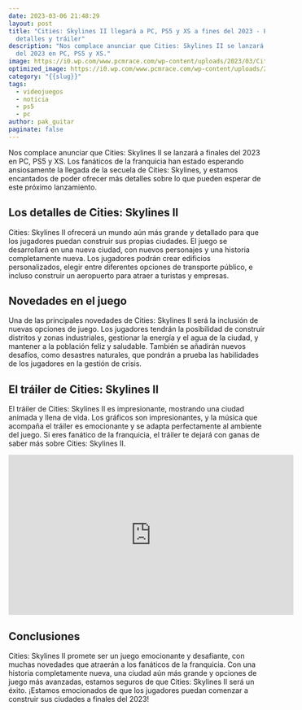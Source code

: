 ```yaml
---
date: 2023-03-06 21:48:29
layout: post
title: "Cities: Skylines II llegará a PC, PS5 y XS a fines del 2023 - Primeros
  detalles y tráiler"
description: "Nos complace anunciar que Cities: Skylines II se lanzará a finales
  del 2023 en PC, PS5 y XS."
image: https://i0.wp.com/www.pcmrace.com/wp-content/uploads/2023/03/Cities-Skylines-II_Key-Art.jpg?resize=750%2C400&ssl=1
optimized_image: https://i0.wp.com/www.pcmrace.com/wp-content/uploads/2023/03/Cities-Skylines-II_Key-Art.jpg?resize=750%2C400&ssl=1
category: "{{slug}}"
tags:
  - videojuegos
  - noticia
  - ps5
  - pc
author: pak_guitar
paginate: false
---
```

Nos complace anunciar que Cities: Skylines II se lanzará a finales del 2023 en PC, PS5 y XS. Los fanáticos de la franquicia han estado esperando ansiosamente la llegada de la secuela de Cities: Skylines, y estamos encantados de poder ofrecer más detalles sobre lo que pueden esperar de este próximo lanzamiento.

## Los detalles de Cities: Skylines II

Cities: Skylines II ofrecerá un mundo aún más grande y detallado para que los jugadores puedan construir sus propias ciudades. El juego se desarrollará en una nueva ciudad, con nuevos personajes y una historia completamente nueva. Los jugadores podrán crear edificios personalizados, elegir entre diferentes opciones de transporte público, e incluso construir un aeropuerto para atraer a turistas y empresas.

## Novedades en el juego

Una de las principales novedades de Cities: Skylines II será la inclusión de nuevas opciones de juego. Los jugadores tendrán la posibilidad de construir distritos y zonas industriales, gestionar la energía y el agua de la ciudad, y mantener a la población feliz y saludable. También se añadirán nuevos desafíos, como desastres naturales, que pondrán a prueba las habilidades de los jugadores en la gestión de crisis.

## El tráiler de Cities: Skylines II

El tráiler de Cities: Skylines II es impresionante, mostrando una ciudad animada y llena de vida. Los gráficos son impresionantes, y la música que acompaña el tráiler es emocionante y se adapta perfectamente al ambiente del juego. Si eres fanático de la franquicia, el tráiler te dejará con ganas de saber más sobre Cities: Skylines II.

<iframe width="560" height="315" src="https://www.youtube.com/embed/WdD66WGBVHM" title="YouTube video player" frameborder="0" allow="accelerometer; autoplay; clipboard-write; encrypted-media; gyroscope; picture-in-picture; web-share" allowfullscreen></iframe>

## Conclusiones

Cities: Skylines II promete ser un juego emocionante y desafiante, con muchas novedades que atraerán a los fanáticos de la franquicia. Con una historia completamente nueva, una ciudad aún más grande y opciones de juego más avanzadas, estamos seguros de que Cities: Skylines II será un éxito. ¡Estamos emocionados de que los jugadores puedan comenzar a construir sus ciudades a finales del 2023!